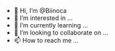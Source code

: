 - 👋 Hi, I’m @Biinoca
- 👀 I’m interested in ...
- 🌱 I’m currently learning ...
- 💞️ I’m looking to collaborate on ...
- 📫 How to reach me ...

<!---
Biinoca/Biinoca is a ✨ special ✨ repository because its `README.md` (this file) appears on your GitHub profile.
You can click the Preview link to take a look at your changes.
--->

